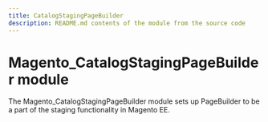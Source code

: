 ```yaml
---
title: CatalogStagingPageBuilder
description: README.md contents of the module from the source code
---
```


# Magento_CatalogStagingPageBuilder module

The Magento_CatalogStagingPageBuilder module sets up PageBuilder to be a part of the staging functionality in Magento EE.

